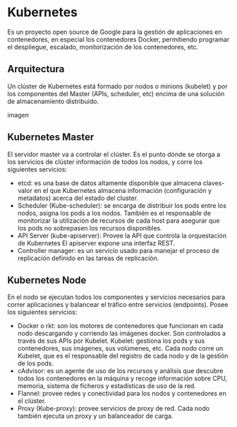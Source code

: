 # Kubernetes

Es un proyecto open source de Google para la gestión de aplicaciones en contenedores, en especial los contenedores Docker, permitiendo programar el despliegue, escalado, monitorización de los contenedores, etc.

## Arquitectura

Un clúster de Kubernetes está formado por nodos o minions (kubelet) y por los componentes del Master (APIs, scheduler, etc) encima de una solución de almacenamiento distribuido.

imagen

## Kubernetes Master

El servidor master va a controlar el clúster. Es el punto dónde se otorga a los servicios de clúster información de todos los nodos, y corre los siguientes servicios:

* etcd: es una base de datos altamente disponible que almacena
claves-valor en el que Kubernetes almacena información (configuración y metadatos) acerca del estado del cluster.
* Scheduler (Kube-scheduler): se encarga de distribuir los pods entre los nodos, asigna los pods a los nodos. También es el responsable de monitorizar la utilización de recursos de cada host para asegurar que los pods no sobrepasen los recursos disponibles.
* API Server (kube-apiserver): Provee la API que controla la orquestación de Kubernetes El apiserver expone una interfaz REST.
* Controller manager: es un servicio usado para manejar el proceso de replicación definido en las tareas de replicación. 

## Kubernetes Node

En el nodo se ejecutan todos los componentes y servicios necesarios para correr aplicaciones y balancear el tráfico entre servicios (endpoints). Posee los siguientes servicios:

* Docker   o   rkt: son los motores de contenedores que funcionan en cada nodo descargando y corriendo las imágenes docker. Son controlados a través de sus APIs por Kubelet.
Kubelet: gestiona los pods y sus contenedores, sus imágenes, sus volúmenes, etc. Cada nodo corre un Kubelet, que es el responsable del registro de cada nodo y de la gestión de los pods.
* cAdvisor: es un agente de uso de los recursos y análisis que descubre todos los contenedores en la máquina y recoge
información sobre CPU, memoria, sistema de ficheros y estadísticas de uso de la red. 
* Flannel: provee redes y conectividad para los nodos y contenedores en el clúster. 
* Proxy (Kube-proxy): provee servicios de proxy de red. Cada nodo también ejecuta un proxy y un balanceador de carga. 

##